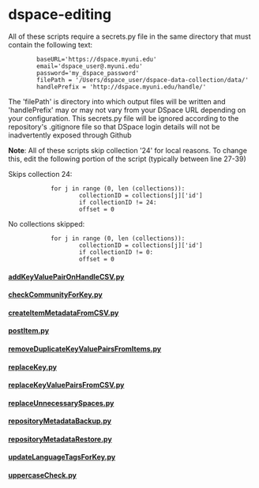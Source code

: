 # dspace-editing

All of these scripts require a secrets.py file in the same directory that must contain the following text:
```
        baseURL='https://dspace.myuni.edu'
        email='dspace_user@.myuni.edu'
        password='my_dspace_password'    
        filePath = '/Users/dspace_user/dspace-data-collection/data/'
        handlePrefix = 'http://dspace.myuni.edu/handle/'
```
The 'filePath' is directory into which output files will be written and 'handlePrefix' may or may not vary from your DSpace URL depending on your configuration. This secrets.py file will be ignored according to the repository's .gitignore file so that DSpace login details will not be inadvertently exposed through Github

**Note**: All of these scripts skip collection '24' for local reasons. To change this, edit the following portion of the script (typically between line 27-39)


Skips collection 24: 

                for j in range (0, len (collections)):
                        collectionID = collections[j]['id']
                        if collectionID != 24:
                        offset = 0
            
            
No collections skipped:

                for j in range (0, len (collections)):
                        collectionID = collections[j]['id']
                        if collectionID != 0:
                        offset = 0

#### [addKeyValuePairOnHandleCSV.py](addKeyValuePairOnHandleCSV.py)

#### [checkCommunityForKey.py](checkCommunityForKey.py)

#### [createItemMetadataFromCSV.py](createItemMetadataFromCSV.py)

#### [postItem.py](postItem.py)

#### [removeDuplicateKeyValuePairsFromItems.py](removeDuplicateKeyValuePairsFromItems.py)

#### [replaceKey.py](replaceKey.py)

#### [replaceKeyValuePairsFromCSV.py](replaceKeyValuePairsFromCSV.py)

#### [replaceUnnecessarySpaces.py](replaceUnnecessarySpaces.py)

#### [repositoryMetadataBackup.py](repositoryMetadataBackup.py)

#### [repositoryMetadataRestore.py](repositoryMetadataRestore.py)

#### [updateLanguageTagsForKey.py](updateLanguageTagsForKey.py)

#### [uppercaseCheck.py](uppercaseCheck.py)
